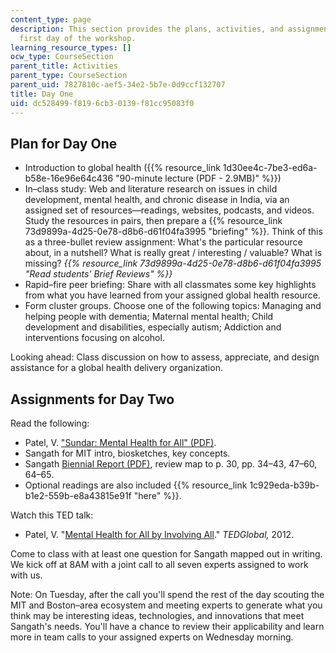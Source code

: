 ```yaml
---
content_type: page
description: This section provides the plans, activities, and assignments for the
  first day of the workshop.
learning_resource_types: []
ocw_type: CourseSection
parent_title: Activities
parent_type: CourseSection
parent_uid: 7827810c-aef5-34e2-5b7e-0d9ccf132707
title: Day One
uid: dc528499-f819-6cb3-0139-f81cc95083f0
---
```


Plan for Day One
----------------

*   Introduction to global health ({{% resource_link 1d30ee4c-7be3-ed6a-b58e-16e96e64c436 "90-minute lecture (PDF - 2.9MB)" %}})
*   In–class study: Web and literature research on issues in child development, mental health, and chronic disease in India, via an assigned set of resources—readings, websites, podcasts, and videos. Study the resources in pairs, then prepare a {{% resource_link 73d9899a-4d25-0e78-d8b6-d61f04fa3995 "briefing" %}}. Think of this as a three-bullet review assignment: What's the particular resource about, in a nutshell? What is really great / interesting / valuable? What is missing? _{{% resource_link 73d9899a-4d25-0e78-d8b6-d61f04fa3995 "Read students' Brief Reviews" %}}_
*   Rapid–fire peer briefing: Share with all classmates some key highlights from what you have learned from your assigned global health resource. 
*   Form cluster groups. Choose one of the following topics: Managing and helping people with dementia; Maternal mental health; Child development and disabilities, especially autism; Addiction and interventions focusing on alcohol.

Looking ahead: Class discussion on how to assess, appreciate, and design assistance for a global health delivery organization.

Assignments for Day Two
-----------------------

Read the following:

*   Patel, V. ["Sundar: Mental Health for All" (PDF)](http://sangath.com/images/file/SUNDAR-Vikram.pdf).
*   Sangath for MIT intro, biosketches, key concepts.
*   Sangath [Biennial Report (PDF)](http://www.sangath.com/images/file/Sangath%20Biennial%20Report%202012-14.pdf), review map to p. 30, pp. 34–43, 47–60, 64–65.
*   Optional readings are also included {{% resource_link 1c929eda-b39b-b1e2-559b-e8a43815e91f "here" %}}.

Watch this TED talk:

*   Patel, V. "[Mental Health for All by Involving All](http://www.ted.com/talks/vikram_patel_mental_health_for_all_by_involving_all)." _TEDGlobal,_ 2012.

Come to class with at least one question for Sangath mapped out in writing. We kick off at 8AM with a joint call to all seven experts assigned to work with us.

Note: On Tuesday, after the call you'll spend the rest of the day scouting the MIT and Boston–area ecosystem and meeting experts to generate what you think may be interesting ideas, technologies, and innovations that meet Sangath's needs. You'll have a chance to review their applicability and learn more in team calls to your assigned experts on Wednesday morning.